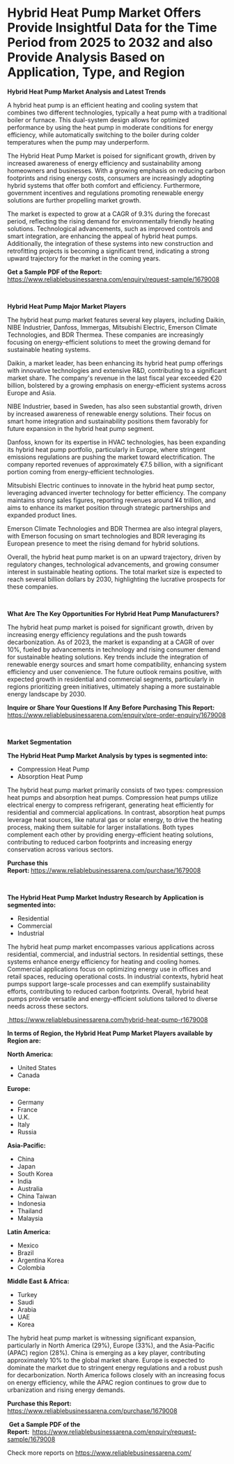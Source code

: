 <p><h1>Hybrid Heat Pump Market Offers Provide Insightful Data for the Time Period from 2025 to 2032 and also Provide Analysis Based on Application, Type, and Region</h1></p><p><strong>Hybrid Heat Pump Market Analysis and Latest Trends</strong></p>
<p><p>A hybrid heat pump is an efficient heating and cooling system that combines two different technologies, typically a heat pump with a traditional boiler or furnace. This dual-system design allows for optimized performance by using the heat pump in moderate conditions for energy efficiency, while automatically switching to the boiler during colder temperatures when the pump may underperform. </p><p>The Hybrid Heat Pump Market is poised for significant growth, driven by increased awareness of energy efficiency and sustainability among homeowners and businesses. With a growing emphasis on reducing carbon footprints and rising energy costs, consumers are increasingly adopting hybrid systems that offer both comfort and efficiency. Furthermore, government incentives and regulations promoting renewable energy solutions are further propelling market growth.</p><p>The market is expected to grow at a CAGR of 9.3% during the forecast period, reflecting the rising demand for environmentally friendly heating solutions. Technological advancements, such as improved controls and smart integration, are enhancing the appeal of hybrid heat pumps. Additionally, the integration of these systems into new construction and retrofitting projects is becoming a significant trend, indicating a strong upward trajectory for the market in the coming years.</p></p>
<p><strong>Get a Sample PDF of the Report:&nbsp;</strong> <a href="https://www.reliablebusinessarena.com/enquiry/request-sample/1679008?utm_campaign=3575&utm_medium=2&utm_source=Github&utm_content=ia&utm_term=24032025&utm_id=hybrid-heat-pump">https://www.reliablebusinessarena.com/enquiry/request-sample/1679008</a></p>
<p>&nbsp;</p>
<p><strong>Hybrid Heat Pump Major Market Players</strong></p>
<p><p>The hybrid heat pump market features several key players, including Daikin, NIBE Industrier, Danfoss, Immergas, Mitsubishi Electric, Emerson Climate Technologies, and BDR Thermea. These companies are increasingly focusing on energy-efficient solutions to meet the growing demand for sustainable heating systems.</p><p>Daikin, a market leader, has been enhancing its hybrid heat pump offerings with innovative technologies and extensive R&D, contributing to a significant market share. The company's revenue in the last fiscal year exceeded €20 billion, bolstered by a growing emphasis on energy-efficient systems across Europe and Asia.</p><p>NIBE Industrier, based in Sweden, has also seen substantial growth, driven by increased awareness of renewable energy solutions. Their focus on smart home integration and sustainability positions them favorably for future expansion in the hybrid heat pump segment.</p><p>Danfoss, known for its expertise in HVAC technologies, has been expanding its hybrid heat pump portfolio, particularly in Europe, where stringent emissions regulations are pushing the market toward electrification. The company reported revenues of approximately €7.5 billion, with a significant portion coming from energy-efficient technologies.</p><p>Mitsubishi Electric continues to innovate in the hybrid heat pump sector, leveraging advanced inverter technology for better efficiency. The company maintains strong sales figures, reporting revenues around ¥4 trillion, and aims to enhance its market position through strategic partnerships and expanded product lines.</p><p>Emerson Climate Technologies and BDR Thermea are also integral players, with Emerson focusing on smart technologies and BDR leveraging its European presence to meet the rising demand for hybrid solutions.</p><p>Overall, the hybrid heat pump market is on an upward trajectory, driven by regulatory changes, technological advancements, and growing consumer interest in sustainable heating options. The total market size is expected to reach several billion dollars by 2030, highlighting the lucrative prospects for these companies.</p></p>
<p>&nbsp;</p>
<p><strong>What Are The Key Opportunities For Hybrid Heat Pump Manufacturers?</strong></p>
<p><p>The hybrid heat pump market is poised for significant growth, driven by increasing energy efficiency regulations and the push towards decarbonization. As of 2023, the market is expanding at a CAGR of over 10%, fueled by advancements in technology and rising consumer demand for sustainable heating solutions. Key trends include the integration of renewable energy sources and smart home compatibility, enhancing system efficiency and user convenience. The future outlook remains positive, with expected growth in residential and commercial segments, particularly in regions prioritizing green initiatives, ultimately shaping a more sustainable energy landscape by 2030.</p></p>
<p><strong>Inquire or Share Your Questions If Any Before Purchasing This Report:</strong> <a href="https://www.reliablebusinessarena.com/enquiry/pre-order-enquiry/1679008?utm_campaign=3575&utm_medium=2&utm_source=Github&utm_content=ia&utm_term=24032025&utm_id=hybrid-heat-pump">https://www.reliablebusinessarena.com/enquiry/pre-order-enquiry/1679008</a></p>
<p>&nbsp;</p>
<p><strong>Market Segmentation</strong></p>
<p><strong>The Hybrid Heat Pump Market Analysis by types is segmented into:</strong></p>
<p><ul><li>Compression Heat Pump</li><li>Absorption Heat Pump</li></ul></p>
<p><p>The hybrid heat pump market primarily consists of two types: compression heat pumps and absorption heat pumps. Compression heat pumps utilize electrical energy to compress refrigerant, generating heat efficiently for residential and commercial applications. In contrast, absorption heat pumps leverage heat sources, like natural gas or solar energy, to drive the heating process, making them suitable for larger installations. Both types complement each other by providing energy-efficient heating solutions, contributing to reduced carbon footprints and increasing energy conservation across various sectors.</p></p>
<p><strong>Purchase this Report:&nbsp;</strong><a href="https://www.reliablebusinessarena.com/purchase/1679008?utm_campaign=3575&utm_medium=2&utm_source=Github&utm_content=ia&utm_term=24032025&utm_id=hybrid-heat-pump">https://www.reliablebusinessarena.com/purchase/1679008</a></p>
<p>&nbsp;</p>
<p><strong>The Hybrid Heat Pump Market Industry Research by Application is segmented into:</strong></p>
<p><ul><li>Residential</li><li>Commercial</li><li>Industrial</li></ul></p>
<p><p>The hybrid heat pump market encompasses various applications across residential, commercial, and industrial sectors. In residential settings, these systems enhance energy efficiency for heating and cooling homes. Commercial applications focus on optimizing energy use in offices and retail spaces, reducing operational costs. In industrial contexts, hybrid heat pumps support large-scale processes and can exemplify sustainability efforts, contributing to reduced carbon footprints. Overall, hybrid heat pumps provide versatile and energy-efficient solutions tailored to diverse needs across these sectors.</p></p>
<p><a href="https://www.reliablebusinessarena.com/hybrid-heat-pump-r1679008?utm_campaign=3575&utm_medium=2&utm_source=Github&utm_content=ia&utm_term=24032025&utm_id=hybrid-heat-pump">&nbsp;https://www.reliablebusinessarena.com/hybrid-heat-pump-r1679008</a></p>
<p><strong>In terms of Region, the Hybrid Heat Pump Market Players available by Region are:</strong></p>
<p>
    <p> <strong> North America: </strong>
        <ul>
            <li>United States</li>
            <li>Canada</li>
        </ul>
        </p> 
    <p> <strong> Europe: </strong>
        <ul>
            <li>Germany</li>
            <li>France</li>
            <li>U.K.</li>
            <li>Italy</li>
            <li>Russia</li>
        </ul>
        </p> 
    <p> <strong> Asia-Pacific: </strong>
        <ul>
            <li>China</li>
            <li>Japan</li>
            <li>South Korea</li>
            <li>India</li>
            <li>Australia</li>
            <li>China Taiwan</li>
            <li>Indonesia</li>
            <li>Thailand</li>
            <li>Malaysia</li>
        </ul>
        </p> 
    <p> <strong> Latin America: </strong>
        <ul>
            <li>Mexico</li>
            <li>Brazil</li>
            <li>Argentina Korea</li>
            <li>Colombia</li>
        </ul>
        </p> 
    <p> <strong> Middle East & Africa: </strong>
        <ul>
            <li>Turkey</li>
            <li>Saudi</li>
            <li>Arabia</li>
            <li>UAE</li>
            <li>Korea</li>
        </ul>
    </p>
    </p>
<p><p>The hybrid heat pump market is witnessing significant expansion, particularly in North America (29%), Europe (33%), and the Asia-Pacific (APAC) region (28%). China is emerging as a key player, contributing approximately 10% to the global market share. Europe is expected to dominate the market due to stringent energy regulations and a robust push for decarbonization. North America follows closely with an increasing focus on energy efficiency, while the APAC region continues to grow due to urbanization and rising energy demands.</p></p>
<p><strong>Purchase this Report: </strong><a href="https://www.reliablebusinessarena.com/purchase/1679008?utm_campaign=3575&utm_medium=2&utm_source=Github&utm_content=ia&utm_term=24032025&utm_id=hybrid-heat-pump">https://www.reliablebusinessarena.com/purchase/1679008</a></p>
<p>&nbsp;<strong>Get a Sample PDF of the Report:&nbsp;&nbsp;</strong><a href="https://www.reliablebusinessarena.com/enquiry/request-sample/1679008?utm_campaign=3575&utm_medium=2&utm_source=Github&utm_content=ia&utm_term=24032025&utm_id=hybrid-heat-pump">https://www.reliablebusinessarena.com/enquiry/request-sample/1679008</a></p>
<p><strong></strong></p>
<p>Check more reports on <a href="https://www.reliablebusinessarena.com/?utm_campaign=3575&utm_medium=2&utm_source=Github&utm_content=ia&utm_term=24032025&utm_id=hybrid-heat-pump">https://www.reliablebusinessarena.com/</a></p>